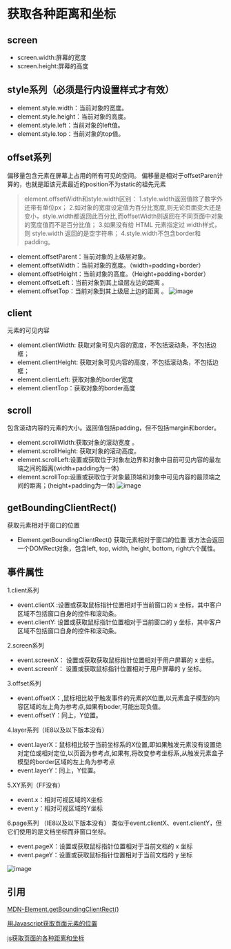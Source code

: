 # 获取各种距离和坐标
## screen
- screen.width:屏幕的宽度
- screen.height:屏幕的高度

## style系列（必须是行内设置样式才有效）
- element.style.width：当前对象的宽度。
- element.style.height：当前对象的高度。
- element.style.left：当前对象的left值。
- element.style.top：当前对象的top值。

## offset系列
偏移量包含元素在屏幕上占用的所有可见的空间。
偏移量是相对于offsetParen计算的，也就是距该元素最近的position不为static的祖先元素
>element.offsetWidth和style.width区别：
1.style.width返回值除了数字外还带有单位px；
2.如对象的宽度设定值为百分比宽度,则无论页面变大还是变小，style.width都返回此百分比,而offsetWidth则返回在不同页面中对象的宽度值而不是百分比值；
3.如果没有给 HTML 元素指定过 width样式，则 style.width 返回的是空字符串；
> 4.style.width不包含border和padding。
- element.offsetParent：当前对象的上级层对象。
- element.offsetWidth：当前对象的宽度。（width+padding+border）
- element.offsetHeight：当前对象的高度。（Height+padding+border）
- element.offsetLeft：当前对象到其上级层左边的距离 。
- element.offsetTop：当前对象到其上级层上边的距离 。
![image](https://user-gold-cdn.xitu.io/2018/4/1/162804163d195550?imageView2/0/w/1280/h/960/format/webp/ignore-error/1)

## client
元素的可见内容
- element.clientWidth: 获取对象可见内容的宽度，不包括滚动条，不包括边框；
- element.clientHeight: 获取对象可见内容的高度，不包括滚动条，不包括边框；
- element.clientLeft: 获取对象的border宽度
- element.clientTop：获取对象的border高度

## scroll
包含滚动内容的元素的大小。返回值包括padding，但不包括margin和border。
- element.scrollWidth:获取对象的滚动宽度 。
- element.scrollHeight: 获取对象的滚动高度。
- element.scrollLeft:设置或获取位于对象左边界和对象中目前可见内容的最左端之间的距离(width+padding为一体)
- element.scrollTop:设置或获取位于对象最顶端和对象中可见内容的最顶端之间的距离；(height+padding为一体)
![image](https://user-gold-cdn.xitu.io/2018/4/1/1628055d0479d7c5?imageView2/0/w/1280/h/960/format/webp/ignore-error/1)

## getBoundingClientRect()
获取元素相对于窗口的位置
- Element.getBoundingClientRect()
    获取元素相对于窗口的位置
    该方法会返回一个DOMRect对象，包含left, top, width, height, bottom, right六个属性。


## 事件属性
1.client系列
- event.clientX :设置或获取鼠标指针位置相对于当前窗口的 x 坐标，其中客户区域不包括窗口自身的控件和滚动条。
- event.clientY: 设置或获取鼠标指针位置相对于当前窗口的 y 坐标，其中客户区域不包括窗口自身的控件和滚动条。

2.screen系列
- event.screenX： 设置或获取获取鼠标指针位置相对于用户屏幕的 x 坐标。
- event.screenY： 设置或获取鼠标指针位置相对于用户屏幕的 y 坐标。

3.offset系列
- event.offsetX：,鼠标相比较于触发事件的元素的X位置,以元素盒子模型的内容区域的左上角为参考点,如果有boder,可能出现负值。
- event.offsetY：同上，Y位置。

4.layer系列（IE8以及以下版本没有）
- event.layerX：鼠标相比较于当前坐标系的X位置,即如果触发元素没有设置绝对定位或相对定位,以页面为参考点,如果有,将改变参考坐标系,从触发元素盒子模型的border区域的左上角为参考点
- event.layerY：同上，Y位置。

5.XY系列（FF没有）
- event.x：相对可视区域的X坐标
- event.y：相对可视区域的Y坐标

6.page系列 （IE8以及以下版本没有）
类似于event.clientX、event.clientY，但它们使用的是文档坐标而非窗口坐标。
- event.pageX：设置或获取鼠标指针位置相对于当前文档的 x 坐标
- event.pageY：设置或获取鼠标指针位置相对于当前文档的 y 坐标

![image](https://user-gold-cdn.xitu.io/2018/4/1/1628064e83bb382a?imageView2/0/w/1280/h/960/format/webp/ignore-error/1)

## 引用
[MDN-Element.getBoundingClientRect()](https://developer.mozilla.org/zh-CN/docs/Web/API/Element/getBoundingClientRect)


[用Javascript获取页面元素的位置](https://www.ruanyifeng.com/blog/2009/09/find_element_s_position_using_javascript.html)

[js获取页面的各种距离和坐标](https://www.jianshu.com/p/ae74594dd9ba)